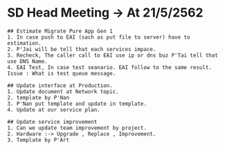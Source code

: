 # SD Head Meeting -> At 21/5/2562

    ## Estimate Migrate Pure App Gen 1
    1. In case push to EAI (sach as put file to server) have to estimation.
    2. P'Jai will be tell that each services impace.
    3. Recheck, The caller call to EAI use ip or dns buz P'Tai tell that use DNS Name.
    4. EAI Test, In case test seanario. EAI follow to the same result. Issue : What is test queue message.

    ## Update interface at Production.
    1. Update document at Network topic.
    2. template by P'Nan
    3. P'Nan put template and update in template.
    4. Update at our service plan.

    ## Update service improvement
    1. Can we update team improvement by project.
    2. Hardware :-> Upgrade , Replace , Improvement.
    3. Template by P'Art
    
